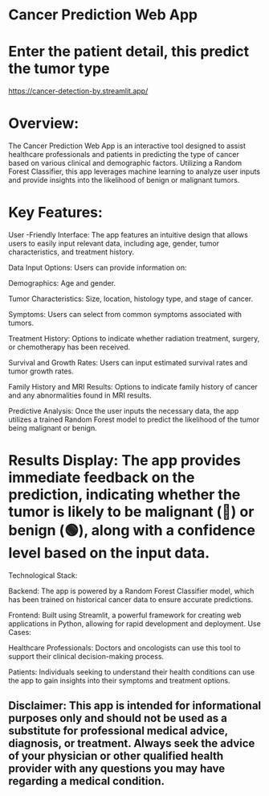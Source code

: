 # Cancer Prediction Web App

# Enter the patient detail, this predict the tumor type
  https://cancer-detection-by.streamlit.app/

# Overview:
The Cancer Prediction Web App is an interactive tool designed to assist healthcare professionals and patients in predicting the type of cancer based on various clinical and demographic factors. Utilizing a Random Forest Classifier, this app leverages machine learning to analyze user inputs and provide insights into the likelihood of benign or malignant tumors.

# Key Features:

User -Friendly Interface: The app features an intuitive design that allows users to easily input relevant data, including age, gender, tumor characteristics, and treatment history.

Data Input Options: Users can provide information on:

Demographics: Age and gender.

Tumor Characteristics: Size, location, histology type, and stage of cancer.

Symptoms: Users can select from common symptoms associated with tumors.

Treatment History: Options to indicate whether radiation treatment, surgery, or chemotherapy has been received.

Survival and Growth Rates: Users can input estimated survival rates and tumor growth rates.

Family History and MRI Results: Options to indicate family history of cancer and any abnormalities found in MRI results.

Predictive Analysis: Once the user inputs the necessary data, the app utilizes a trained Random Forest model to predict the likelihood of the tumor being malignant or benign.

# Results Display: The app provides immediate feedback on the prediction, indicating whether the tumor is likely to be malignant (🔴) or benign (🟢), along with a confidence level based on the input data.

Technological Stack:

Backend: The app is powered by a Random Forest Classifier model, which has been trained on historical cancer data to ensure accurate predictions.

Frontend: Built using Streamlit, a powerful framework for creating web applications in Python, allowing for rapid development and deployment.
Use Cases:

Healthcare Professionals: Doctors and oncologists can use this tool to support their clinical decision-making process.

Patients: Individuals seeking to understand their health conditions can use the app to gain insights into their symptoms and treatment options.

## Disclaimer: This app is intended for informational purposes only and should not be used as a substitute for professional medical advice, diagnosis, or treatment. Always seek the advice of your physician or other qualified health provider with any questions you may have regarding a medical condition.
